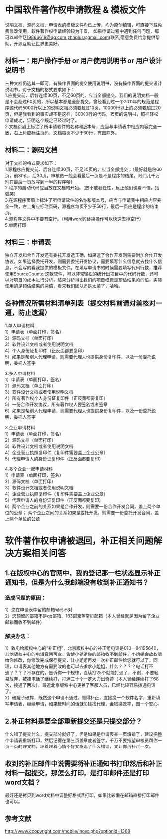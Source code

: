 # 中国软件著作权申请教程 & 模板文件

说明文档、源码文档、申请表的模板文件均已上传，均为原创编辑，可直接下载免费修改使用，软件著作权申请经验较为丰富，
如果申请过程中遇到任何问题，都可以邮件(719866619@qq.com,zhhplus@gmail.com)联系,愿意免费给您提供帮助，开源互助让世界更美好。

## 材料一：用户操作手册 or  用户使用说明书  or 用户设计说明书<br>
三种文档仍选其一即可，有操作界面的提交使用说明书，没有操作界面的提交设计说明书，对于文档的格式要求如下：<br>
1.应提交前、后各连续30页，不足60页的，应当全部提交，我们的说明文档一般是不会超过60页的，所以基本都是全部提交。曾经看到过一个2011年的规范是程序源代码5000行以上的说明文档必须要超过10页，10000行以上的必须要超过20页，但是我看到的事实却不是这样，30000行的代码，15页的说明书，照样轻松申请成功，证明这个规定已经过时了。<br>
2.文档页眉上标注了所申请软件的名称和版本号，应当与申请表中相应内容完全一致，右上角应标注页码，文档每页不少于30行，有图除外。<br>

## 材料二：源码文档
对于文档的格式要求如下：<br>
1.源程序应提交前、后各连续30页，不足60页的，应当全部提交；（最好就是粘60页，前30页，后30页，审核员一般会看最后一页是不是程序的结尾，哥们儿千万别在最后一页放写到一半的程序哈）<br>
2.程序的启动代码应当放在文档的开始。（放不放我任性，反正他们也看不懂，括弧笑）<br>
3.在源程序页眉上标注了所申请软件的名称和版本号，应当与申请表中相应内容完全一致，右上角应标注页码，源程序每页不少于50行，最后一页应是程序的结束页。<br>
4.源程序文件中不要有空行。（利用word的替换操作可以快速去掉空行）<br>
5.单面打印<br>
## 材料三：申请表
独立开发和合作开发还有委托开发选正确，如果选了合作开发则需要附加合作开发协议，如果选择委托开发，则需要委托开发协议，需要填写什么信息就去找什么信息，不会写的看我提供的模板文件，在填写申请书的时候需要填写代码行数，推荐使用SourceCounter这款软件，可以非常轻松的统计出项目中的代码行数，还可以对项目的成本进行分析，结果分析得出我们的项目经费是预估结果的四倍，实际使用的是预估结果的两倍，看来我们团队还是太菜了，哈哈。


## 各种情况所需材料清单列表（提交材料前请对着核对一遍，防止遗漏）
1.单人申请材料<br>
	1）申请表（单面打印，签名）<br>
	2）源码文档（单面打印）<br>
	3）软件设计文档或者使用说明文档<br>
	4）个人身份证复印件（正反面都要复印）<br>
	5）如果是帮别人代理申请，则需要代理人也提供身份复印件，以及一份委托说明，委托人签字<br>
	
2.多人申请材料<br>
	1）申请表（单面打印，签名）<br>
	2）源码文档（单面打印）<br>
	3）软件设计文档或者使用说明文档<br>
	4）所有著作权个人身份证复印件（正反面都要复印）<br>
	5）一份合作开发协议，所有著作权人要签名或者签章<br>
	6）如果是帮别人代理申请，则需要代理人也提供身份复印件，以及一份委托说明，委托人签字<br>

3.企业申请材料<br>
	1）申请表（单面打印，签名）<br>
	2）源码文档（单面打印）<br>
	3）软件设计文档或者使用说明文档<br>
	4）企业营业执照复印件（复印件需要盖上企业公章）<br>
	5）代理申请人的身份证复印件（正反面都要复印）<br>

4.多个企业一起申请材料<br>
	1）申请表（单面打印，签名）<br>
	2）源码文档（单面打印）<br>
	3）软件设计文档或者使用说明文档<br>
	4）企业营业执照复印件（复印件需要盖上企业公章）<br>
	5）代理申请人的身份证复印件（正反面都要复印）<br>
	6）两个企业之前的关系如果是合作开发，则需要一份合作开发合同，盖上两个单位的公章；
	   两个企业之间的关系如果是委托开发，则需要一份委托开发合同，盖上两个单位的公章

# 软件著作权申请被退回，补正相关问题解决方案相关问答

## 1.在版权中心的官网中，我的登记那一栏状态显示补正通知书，但是为什么我邮箱没有收到补正通知书？<br>

### 造成问题的原因：<br>
1）您在申请表中留的邮箱号码不对<br>
2）您预留的邮箱不是qq邮箱、163邮箱等常见邮箱（本人曾经就是因为留了企业邮箱而收不到邮件）<br>
### 解决办法：<br>
1）致电给版权中心的“补正组”，北京版权中心的补正组电话是010—84195640，其他版权中心的电话官网可查，告诉小姐姐你的邮箱收不到邮件，小姐姐会放权限给你修改，你修改完成保存提交，让小姐姐再发一次补正邮件给您就可以了，同理，申请表其他地方有需要改的也可以去求求小姐姐，什么？？？？电话打不通？？？？不存在的，告诉你一个规律，连续打25个就能打通了，不谢，不要轻易放弃，被挂电话了继续打，打满三十个一定大力出奇迹（本人曾经连续打了68次，接通了两次），最近北京版权中心更换了客服人员，已经比较容易拨通电话了。<br>
2）破罐子破摔，既然这个申请不通过，懒得补正，直接换一个软件名字，重新填写申请表，继续申请，如果赶时间的话就加钱找代理，金钱换效率，图一个安心。<br>
## 2.补正材料是要全部重新提交还是只提交部分？<br>
什么错了提交什么，提交部分就好了，但是如果是申请表某一页填错了，建议把整个申请表重新打印，然后记得在第三页盖章或者签字，千万不要指望审核员帮你一页一页的理文档，理着理着心情不好又发现了什么错误，又让你再补正一次。<br>
## 收到的补正邮件中说需要将补正通知书打印然后和补正材料一起提交，那怎么打印，是打印邮件还是打印word文档？<br>
最好还是拷贝到word文档中调整好格式再打印，如果比较懒在邮箱直接打印邮件也可以。<br>

## 参考文献
http://www.ccopyright.com/mobile/index.php?optionid=1368
